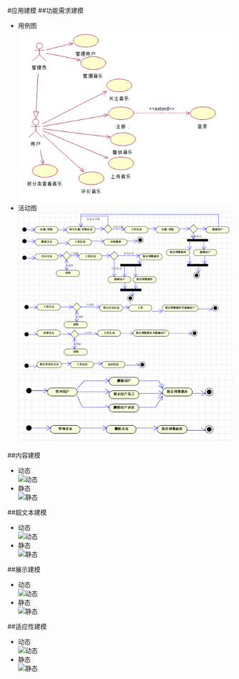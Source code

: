 #应用建模
##功能需求建模
+ 用例图  
![用例图](https://github.com/131213web/ProjectTask/blob/master/tasks/task04/use_case.png "MdCharm")
+ 活动图   
![活动图](https://github.com/131213web/ProjectTask/blob/master/tasks/task04/activity_diagram1.png "活动图")
![活动图](https://github.com/131213web/ProjectTask/blob/master/tasks/task04/activity_diagram2.png "活动图")
![活动图](https://github.com/131213web/ProjectTask/blob/master/tasks/task04/activity_diagram3.png "活动图")

##内容建模
+ 动态  
![动态](qrc:/mdcharm.png "MdCharm")
+ 静态  
![静态](C:\Users\dellz\Pictures\classDiagram.png "类图")

##超文本建模
+ 动态  
![动态](qrc:/mdcharm.png "MdCharm")
+ 静态  
![静态](qrc:/mdcharm.png "MdCharm")

##展示建模
+ 动态  
![动态](qrc:/mdcharm.png "MdCharm")
+ 静态  
![静态](qrc:/mdcharm.png "MdCharm")

##适应性建模
+ 动态  
![动态](qrc:/mdcharm.png "MdCharm")
+ 静态  
![静态](qrc:/mdcharm.png "MdCharm")
